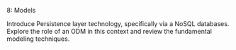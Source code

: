 8: Models

Introduce Persistence layer technology, specifically via a NoSQL databases. Explore the role of an ODM in this context and review the fundamental modeling techniques.

